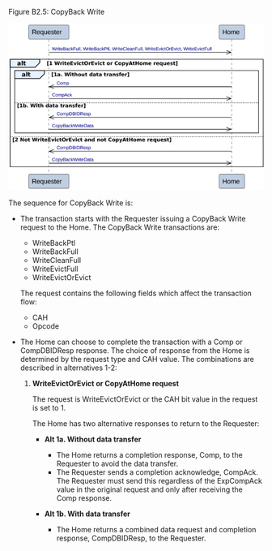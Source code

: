 Figure B2.5: CopyBack Write

![Image](page_65/image_000000_1281c13043a93efa05f558a8c9af4a802aafa0d3d4d419f4cb8cf0b44d762dd8.png)

The sequence for CopyBack Write is:

- The transaction starts with the Requester issuing a CopyBack Write request to the Home. The CopyBack Write transactions are:

    - WriteBackPtl
    - WriteBackFull
    - WriteCleanFull
    - WriteEvictFull
    - WriteEvictOrEvict

    The request contains the following fields which affect the transaction flow:

    - CAH
    - Opcode

- The Home can choose to complete the transaction with a Comp or CompDBIDResp response. The choice of response from the Home is determined by the request type and CAH value. The combinations are described in alternatives 1-2:

    1. **WriteEvictOrEvict or CopyAtHome request**

        The request is WriteEvictOrEvict or the CAH bit value in the request is set to 1.

        The Home has two alternative responses to return to the Requester:

        - **Alt 1a. Without data transfer**

            - The Home returns a completion response, Comp, to the Requester to avoid the data transfer.
            - The Requester sends a completion acknowledge, CompAck. The Requester must send this regardless of the ExpCompAck value in the original request and only after receiving the Comp response.

        - **Alt 1b. With data transfer**

            - The Home returns a combined data request and completion response, CompDBIDResp, to the Requester.